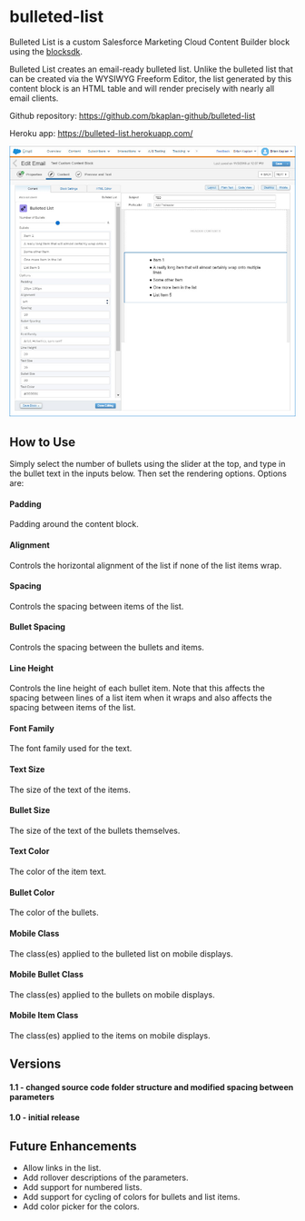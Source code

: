 # bulleted-list

Bulleted List is a custom Salesforce Marketing Cloud Content Builder block using the [blocksdk](https://github.com/salesforce-marketingcloud/blocksdk).

Bulleted List creates an email-ready bulleted list.  Unlike the bulleted list that can be created via the WYSIWYG Freeform Editor, the list generated by this content block is an HTML table and will render precisely with nearly all email clients.

Github repository:  https://github.com/bkaplan-github/bulleted-list

Heroku app: https://bulleted-list.herokuapp.com/

[![Bulleted List](https://github.com/bkaplan-github/bulleted-list/blob/master/BulletedList.jpg)](https://github.com/bkaplan-github/bulleted-list)

## How to Use
Simply select the number of bullets using the slider at the top, and type in the bullet text in the inputs below.  Then set the rendering options.  Options are:

#### Padding
Padding around the content block.

#### Alignment
Controls the horizontal alignment of the list if none of the list items wrap.

#### Spacing
Controls the spacing between items of the list.

#### Bullet Spacing
Controls the spacing between the bullets and items.

#### Line Height
Controls the line height of each bullet item.  Note that this affects the spacing between lines of a list item when it wraps and also affects the spacing between items of the list.

#### Font Family
The font family used for the text.

#### Text Size
The size of the text of the items.

#### Bullet Size
The size of the text of the bullets themselves.

#### Text Color
The color of the item text.

#### Bullet Color
The color of the bullets.

#### Mobile Class
The class(es) applied to the bulleted list on mobile displays.

#### Mobile Bullet Class
The class(es) applied to the bullets on mobile displays.

#### Mobile Item Class
The class(es) applied to the items on mobile displays.

## Versions
#### 1.1 - changed source code folder structure and modified spacing between parameters
#### 1.0 - initial release

## Future Enhancements
* Allow links in the list.
* Add rollover descriptions of the parameters.
* Add support for numbered lists.
* Add support for cycling of colors for bullets and list items.
* Add color picker for the colors.
